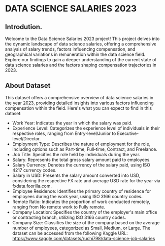 # DATA SCIENCE SALARIES 2023
## Introdution.
 
Welcome to the Data Science Salaries 2023 project! This project delves into the dynamic landscape of data science salaries, offering a comprehensive analysis of salary trends, factors influencing compensation, and geographical variations in remuneration within the data science field. Explore our findings to gain a deeper understanding of the current state of data science salaries and the factors shaping compensation trajectories in 2023.

## About Dataset
This dataset offers a comprehensive overview of data science salaries in the year 2023, providing detailed insights into various factors influencing compensation within the field. Here's what you can expect to find in this dataset:

- Work Year: Indicates the year in which the salary was paid.
- Experience Level: Categorizes the experience level of individuals in their respective roles, ranging from Entry-level/Junior to Executive-level/Director.
- Employment Type: Describes the nature of employment for the role, including options such as Part-time, Full-time, Contract, and Freelance.
- Job Title: Specifies the role held by individuals during the year.
- Salary: Represents the total gross salary amount paid to employees.
- Salary Currency: Denotes the currency of the salary paid, using ISO 4217 currency codes.
- Salary in USD: Presents the salary amount converted into USD, considering the respective FX rate and average USD rate for the year via fxdata.foorilla.com.
- Employee Residence: Identifies the primary country of residence for employees during the work year, using ISO 3166 country codes.
- Remote Ratio: Indicates the proportion of work conducted remotely, ranging from No remote work to Fully remote.
- Company Location: Specifies the country of the employer's main office or contracting branch, utilizing ISO 3166 country codes.
- Company Size: Classifies the size of the company based on the average number of employees, categorized as Small, Medium, or Large.
The dataset can be accessed from the following Kaggle URL: https://www.kaggle.com/datasets/ruchi798/data-science-job-salaries
